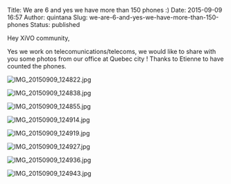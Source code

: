 Title: We are 6 and yes we have more than 150 phones :)
Date: 2015-09-09 16:57
Author: quintana
Slug: we-are-6-and-yes-we-have-more-than-150-phones
Status: published

Hey XiVO community,

Yes we work on telecomunications/telecoms, we would like to share with
you some photos from our office at Quebec city ! Thanks to Etienne to
have counted the phones.

![IMG\_20150909\_124822.jpg](/images/blog/office/IMG_20150909_124822.jpg "IMG_20150909_124822.jpg, sept. 2015")

![IMG\_20150909\_124838.jpg](/images/blog/office/IMG_20150909_124838.jpg "IMG_20150909_124838.jpg, sept. 2015")

![IMG\_20150909\_124855.jpg](/images/blog/office/IMG_20150909_124855.jpg "IMG_20150909_124855.jpg, sept. 2015")

![IMG\_20150909\_124914.jpg](/images/blog/office/IMG_20150909_124914.jpg "IMG_20150909_124914.jpg, sept. 2015")

![IMG\_20150909\_124919.jpg](/images/blog/office/IMG_20150909_124919.jpg "IMG_20150909_124919.jpg, sept. 2015")

![IMG\_20150909\_124927.jpg](/images/blog/office/IMG_20150909_124927.jpg "IMG_20150909_124927.jpg, sept. 2015")

![IMG\_20150909\_124936.jpg](/images/blog/office/IMG_20150909_124936.jpg "IMG_20150909_124936.jpg, sept. 2015")

![IMG\_20150909\_124943.jpg](/images/blog/office/IMG_20150909_124943.jpg "IMG_20150909_124943.jpg, sept. 2015")

</p>

